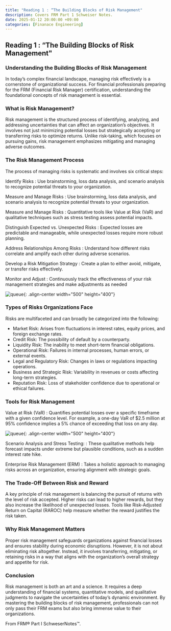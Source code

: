 ```yaml
---
title: "Reading 1 : “The Building Blocks of Risk Management"
description: Covers FRM Part 1 Schweiser Notes.
date: 2025-01-12 20:00:00 +09:00
categories: [Finanace Engineering]
---
```




## Reading 1 : “The Building Blocks of Risk Management"  

### Understanding the Building Blocks of Risk Management

In today’s complex financial landscape, managing risk effectively is a cornerstone of organizational success. For financial professionals preparing for the FRM (Financial Risk Manager) certification, understanding the foundational concepts of risk management is essential. 

### What is Risk Management?

Risk management is the structured process of identifying, analyzing, and addressing uncertainties that can affect an organization’s objectives. It involves not just minimizing potential losses but strategically accepting or transferring risks to optimize returns. Unlike risk-taking, which focuses on pursuing gains, risk management emphasizes mitigating and managing adverse outcomes.

### The Risk Management Process

The process of managing risks is systematic and involves six critical steps:

Identify Risks
: Use brainstorming, loss data analysis, and scenario analysis to recognize potential threats to your organization.

Measure and Manage Risks
: Use brainstorming, loss data analysis, and scenario analysis to recognize potential threats to your organization.

Measure and Manage Risks
: Quantitative tools like Value at Risk (VaR) and qualitative techniques such as stress testing assess potential impacts.

Distinguish Expected vs. Unexpected Risks
: Expected losses are predictable and manageable, while unexpected losses require more robust planning.

Address Relationships Among Risks
: Understand how different risks correlate and amplify each other during adverse scenarios.

Develop a Risk Mitigation Strategy
: Create a plan to either avoid, mitigate, or transfer risks effectively.

Monitor and Adjust
: Continuously track the effectiveness of your risk management strategies and make adjustments as needed


![queue](https://blogger.googleusercontent.com/img/b/R29vZ2xl/AVvXsEgGBXg-8mf5x2eFJK8oD4_MpsUvUsLt2hOosBYldYW1DuIqnxQY3bCb2P4KQpGu3M4M2RUnHsOa8kKPIoccAox4nXphuSovBnXnKq47AIrGntCM5HgXXFyNoBqGAlx_WjslHpf7eu-BFBiUzepi6pAkLHwiLMLbnBTsUoV3ZLQEct2zbz1cZTznC1BKtDU/s858/Screenshot%202025-01-13%20at%206.30.55%E2%80%AFPM.png){: .align-center width="500" height="400"}  

### Types of Risks Organizations Face


Risks are multifaceted and can broadly be categorized into the following:

- Market Risk: Arises from fluctuations in interest rates, equity prices, and foreign exchange rates.
- Credit Risk: The possibility of default by a counterparty.
- Liquidity Risk: The inability to meet short-term financial obligations.
- Operational Risk: Failures in internal processes, human errors, or external events.
- Legal and Regulatory Risk: Changes in laws or regulations impacting operations.
- Business and Strategic Risk: Variability in revenues or costs affecting long-term strategies.
- Reputation Risk: Loss of stakeholder confidence due to operational or ethical failures.

### Tools for Risk Management

Value at Risk (VaR)
: Quantifies potential losses over a specific timeframe with a given confidence level. For example, a one-day VaR of $2.5 million at 95% confidence implies a 5% chance of exceeding that loss on any day.

![queue](https://blogger.googleusercontent.com/img/b/R29vZ2xl/AVvXsEjaK02NCgILT78fVSSOU3KJ5vJBldaPijLrLUocen-yzNZGhnD-eLu7seCxeH9SLxIcF2FlNSwOrM4HjK9E1jT5CwUCnyEBQsSnONMhsDb1n1nezYqTzl_gI6xcDRshxBSRR55tSVANUbsxRV5-R-dZ3w0oGAoxxpQ5gEc-WRCMzTX8hKwV-wLaDTYJCmU/w406-h259/Screenshot%202025-01-13%20at%206.33.05%E2%80%AFPM.png){: .align-center width="500" height="400"}  

Scenario Analysis and Stress Testing: 
: These qualitative methods help forecast impacts under extreme but plausible conditions, such as a sudden interest rate
hike.

Enterprise Risk Management (ERM)
: Takes a holistic approach to managing risks across an organization, ensuring alignment with strategic goals.



### The Trade-Off Between Risk and Reward

A key principle of risk management is balancing the pursuit of returns with the level of risk accepted. Higher risks can lead to higher rewards, but they also increase the likelihood of unexpected losses. Tools like Risk-Adjusted Return on Capital (RAROC) help measure whether the reward justifies the risk taken.



### Why Risk Management Matters

Proper risk management safeguards organizations against financial losses and ensures stability during economic disruptions. However, it is not about eliminating risk altogether. Instead, it involves transferring, mitigating, or retaining risks in a way that aligns with the organization’s overall strategy and appetite for risk.



### Conclusion

Risk management is both an art and a science. It requires a deep understanding of financial systems, quantitative models, and qualitative judgments to navigate the uncertainties of today’s dynamic environment. By mastering the building blocks of risk management, professionals can not only pass their FRM exams but also bring immense value to their organizations.



From  FRM® Part I SchweserNotes™.